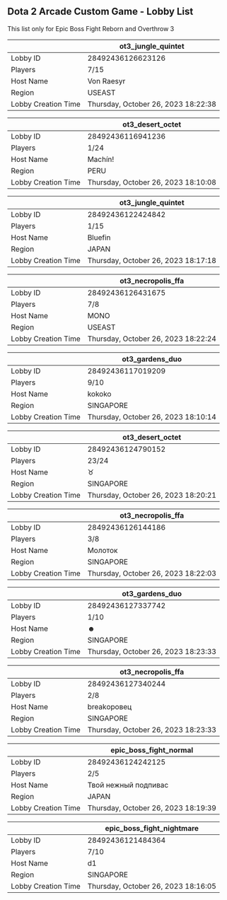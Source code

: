 ## Dota 2 Arcade Custom Game - Lobby List

This list only for Epic Boss Fight Reborn and Overthrow 3

|  | ot3_jungle_quintet |
| ------ | ------ |
| Lobby ID | 28492436126623126 |
| Players | 7/15 |
| Host Name | Von Raesyr |
| Region | USEAST |
| Lobby Creation Time | Thursday, October 26, 2023 18:22:38 |


|  | ot3_desert_octet |
| ------ | ------ |
| Lobby ID | 28492436116941236 |
| Players | 1/24 |
| Host Name | Machín! |
| Region | PERU |
| Lobby Creation Time | Thursday, October 26, 2023 18:10:08 |


|  | ot3_jungle_quintet |
| ------ | ------ |
| Lobby ID | 28492436122424842 |
| Players | 1/15 |
| Host Name | Bluefin |
| Region | JAPAN |
| Lobby Creation Time | Thursday, October 26, 2023 18:17:18 |


|  | ot3_necropolis_ffa |
| ------ | ------ |
| Lobby ID | 28492436126431675 |
| Players | 7/8 |
| Host Name | MONO |
| Region | USEAST |
| Lobby Creation Time | Thursday, October 26, 2023 18:22:24 |


|  | ot3_gardens_duo |
| ------ | ------ |
| Lobby ID | 28492436117019209 |
| Players | 9/10 |
| Host Name | kokoko |
| Region | SINGAPORE |
| Lobby Creation Time | Thursday, October 26, 2023 18:10:14 |


|  | ot3_desert_octet |
| ------ | ------ |
| Lobby ID | 28492436124790152 |
| Players | 23/24 |
| Host Name | ♉ |
| Region | SINGAPORE |
| Lobby Creation Time | Thursday, October 26, 2023 18:20:21 |


|  | ot3_necropolis_ffa |
| ------ | ------ |
| Lobby ID | 28492436126144186 |
| Players | 3/8 |
| Host Name | Молоток |
| Region | SINGAPORE |
| Lobby Creation Time | Thursday, October 26, 2023 18:22:03 |


|  | ot3_gardens_duo |
| ------ | ------ |
| Lobby ID | 28492436127337742 |
| Players | 1/10 |
| Host Name | ☻ |
| Region | SINGAPORE |
| Lobby Creation Time | Thursday, October 26, 2023 18:23:33 |


|  | ot3_necropolis_ffa |
| ------ | ------ |
| Lobby ID | 28492436127340244 |
| Players | 2/8 |
| Host Name | breakоровец |
| Region | SINGAPORE |
| Lobby Creation Time | Thursday, October 26, 2023 18:23:33 |


|  | epic_boss_fight_normal |
| ------ | ------ |
| Lobby ID | 28492436124242125 |
| Players | 2/5 |
| Host Name | Твой нежный подпивас |
| Region | JAPAN |
| Lobby Creation Time | Thursday, October 26, 2023 18:19:39 |


|  | epic_boss_fight_nightmare |
| ------ | ------ |
| Lobby ID | 28492436121484364 |
| Players | 7/10 |
| Host Name | d1 |
| Region | SINGAPORE |
| Lobby Creation Time | Thursday, October 26, 2023 18:16:05 |


